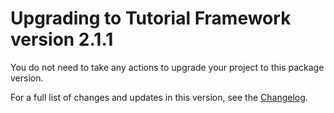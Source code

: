 <!-- Upgrade guide page template for packages: https://confluence.unity3d.com/display/DOCS/Upgrade+guide+page+template+for+packages -->

# Upgrading to Tutorial Framework version 2.1.1

You do not need to take any actions to upgrade your project to this package version. 

For a full list of changes and updates in this version, see the [Changelog].

[Tutorial Framework 2.0.0 upgrade guide]: https://docs.unity3d.com/Packages/com.unity.learn.iet-framework@2.0/manual/upgrade-guide.html
[Changelog]: https://docs.unity3d.com/Packages/com.unity.learn.iet-framework@latest?subfolder=/changelog/CHANGELOG.html
